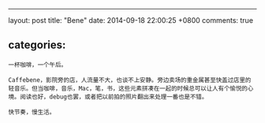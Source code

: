 ---- 
layout: post
title: "Bene"
date: 2014-09-18 22:00:25 +0800
comments: true
## categories:
	一杯咖啡，一个午后。

	Caffebene，影院旁的店，人流量不大，也谈不上安静。旁边卖场的重金属甚至快盖过店里的轻音乐。但当咖啡，音乐，Mac，笔，书，这些元素拼凑在一起的时候总可以让人有个愉悦的心境。阅读也好，debug也罢，或者把以前拍的照片翻出来处理一番也是不错。

	快节奏，慢生活。